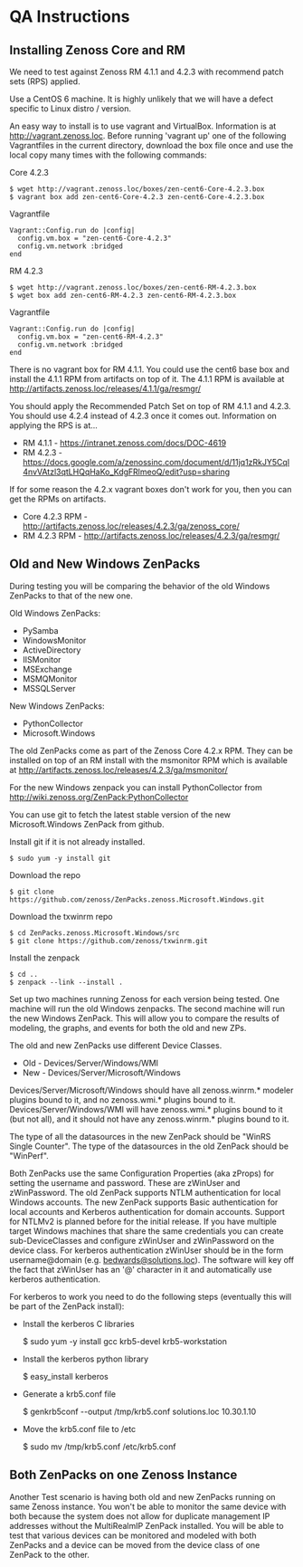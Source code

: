 QA Instructions
===============

Installing Zenoss Core and RM
-----------------------------

We need to test against Zenoss RM 4.1.1 and 4.2.3 with recommend patch sets
(RPS) applied.

Use a CentOS 6 machine. It is highly unlikely that we will have a defect
specific to Linux distro / version.

An easy way to install is to use vagrant and VirtualBox. Information is at
http://vagrant.zenoss.loc. Before running 'vagrant up' one of the following 
Vagrantfiles in the current directory, download the box file once and use the
local copy many times with the following commands:

Core 4.2.3

    $ wget http://vagrant.zenoss.loc/boxes/zen-cent6-Core-4.2.3.box
    $ vagrant box add zen-cent6-Core-4.2.3 zen-cent6-Core-4.2.3.box

Vagrantfile

    Vagrant::Config.run do |config|
      config.vm.box = "zen-cent6-Core-4.2.3"
      config.vm.network :bridged
    end

RM 4.2.3

    $ wget http://vagrant.zenoss.loc/boxes/zen-cent6-RM-4.2.3.box
    $ wget box add zen-cent6-RM-4.2.3 zen-cent6-RM-4.2.3.box

Vagrantfile

    Vagrant::Config.run do |config|
      config.vm.box = "zen-cent6-RM-4.2.3"
      config.vm.network :bridged
    end

There is no vagrant box for RM 4.1.1. You could use the cent6 base box and
install the 4.1.1 RPM from artifacts on top of it. The 4.1.1 RPM is available
at http://artifacts.zenoss.loc/releases/4.1.1/ga/resmgr/

You should apply the Recommended Patch Set on top of RM 4.1.1 and 4.2.3. You
should use 4.2.4 instead of 4.2.3 once it comes out. Information on applying
the RPS is at...

* RM 4.1.1 - https://intranet.zenoss.com/docs/DOC-4619
* RM 4.2.3 - https://docs.google.com/a/zenossinc.com/document/d/11jq1zRkJY5Cql4nvVAtzl3qtLHQqHaKo_KdgFRlmeoQ/edit?usp=sharing

If for some reason the 4.2.x vagrant boxes don't work for you, then you can get
the RPMs on artifacts.

* Core 4.2.3 RPM - http://artifacts.zenoss.loc/releases/4.2.3/ga/zenoss_core/
* RM 4.2.3 RPM - http://artifacts.zenoss.loc/releases/4.2.3/ga/resmgr/

Old and New Windows ZenPacks
----------------------------

During testing you will be comparing the behavior of the old Windows ZenPacks
to that of the new one.

Old Windows ZenPacks:

* PySamba
* WindowsMonitor
* ActiveDirectory
* IISMonitor
* MSExchange
* MSMQMonitor
* MSSQLServer

New Windows ZenPacks:

* PythonCollector
* Microsoft.Windows

The old ZenPacks come as part of the Zenoss Core 4.2.x RPM. They can be
installed on top of an RM install with the msmonitor RPM which is available at
http://artifacts.zenoss.loc/releases/4.2.3/ga/msmonitor/

For the new Windows zenpack you can install PythonCollector from 
http://wiki.zenoss.org/ZenPack:PythonCollector

You can use git to fetch the latest stable version of the new Microsoft.Windows
ZenPack from github.

Install git if it is not already installed.

    $ sudo yum -y install git

Download the repo

    $ git clone https://github.com/zenoss/ZenPacks.zenoss.Microsoft.Windows.git

Download the txwinrm repo

    $ cd ZenPacks.zenoss.Microsoft.Windows/src
    $ git clone https://github.com/zenoss/txwinrm.git

Install the zenpack

    $ cd ..
    $ zenpack --link --install .

Set up two machines running Zenoss for each version being tested. One machine
will run the old Windows zenpacks. The second machine will run the new Windows
ZenPack. This will allow you to compare the results of modeling, the graphs,
and events for both the old and new ZPs.

The old and new ZenPacks use different Device Classes.

* Old - Devices/Server/Windows/WMI
* New - Devices/Server/Microsoft/Windows

Devices/Server/Microsoft/Windows should have all zenoss.winrm.* modeler plugins
bound to it, and no zenoss.wmi.* plugins bound to it.
Devices/Server/Windows/WMI will have zenoss.wmi.* plugins bound to it (but not
all), and it should not have any zenoss.winrm.* plugins bound to it.

The type of all the datasources in the new ZenPack should be "WinRS Single
Counter". The type of the datasources in the old ZenPack should be "WinPerf".

Both ZenPacks use the same Configuration Properties (aka zProps) for setting
the username and password. These are zWinUser and zWinPassword. The old ZenPack
supports NTLM authentication for local Windows accounts. The new ZenPack
supports Basic authentication for local accounts and Kerberos authentication
for domain accounts. Support for NTLMv2 is planned before for the initial
release. If you have multiple target Windows machines that share the same
credentials you can create sub-DeviceClasses and configure zWinUser and
zWinPassword on the device class. For kerberos authentication zWinUser should
be in the form username@domain (e.g. bedwards@solutions.loc). The software will
key off the fact that zWinUser has an '@' character in it and automatically
use kerberos authentication.

For kerberos to work you need to do the following steps (eventually this will
be part of the ZenPack install):

* Install the kerberos C libraries

    $ sudo yum -y install gcc krb5-devel krb5-workstation

* Install the kerberos python library

    $ easy_install kerberos

* Generate a krb5.conf file

    $ genkrb5conf --output /tmp/krb5.conf solutions.loc 10.30.1.10

* Move the krb5.conf file to /etc

    $ sudo mv /tmp/krb5.conf /etc/krb5.conf

Both ZenPacks on one Zenoss Instance
------------------------------------

Another Test scenario is having both old and new ZenPacks running on same
Zenoss instance. You won't be able to monitor the same device with both because
the system does not allow for duplicate management IP addresses without the
MultiRealmIP ZenPack installed. You will be able to test that various devices
can be monitored and modeled with both ZenPacks and a device can be moved from
the device class of one ZenPack to the other.
